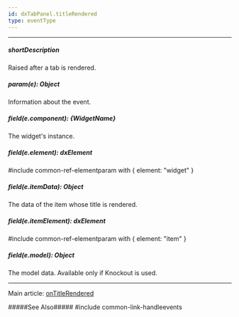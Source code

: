 ```yaml
---
id: dxTabPanel.titleRendered
type: eventType
---
```

---
##### shortDescription
Raised after a tab is rendered.

##### param(e): Object
Information about the event.

##### field(e.component): {WidgetName}
The widget's instance.

##### field(e.element): dxElement
#include common-ref-elementparam with { element: "widget" }

##### field(e.itemData): Object
The data of the item whose title is rendered.

##### field(e.itemElement): dxElement
#include common-ref-elementparam with { element: "item" }

##### field(e.model): Object
The model data. Available only if Knockout is used.

---
Main article: [onTitleRendered](/api-reference/10%20UI%20Widgets/dxTabPanel/1%20Configuration/onTitleRendered.md '/Documentation/ApiReference/UI_Widgets/dxTabPanel/Configuration/#onTitleRendered')

#####See Also#####
#include common-link-handleevents